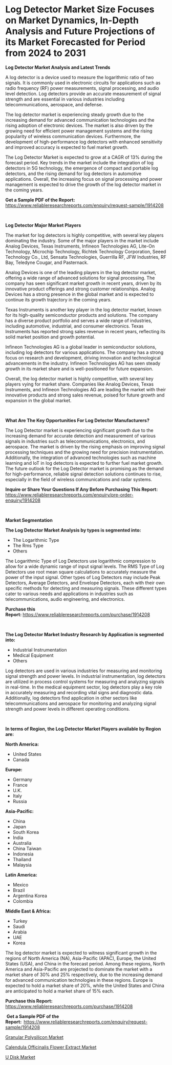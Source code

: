 <p><h1>Log Detector Market Size Focuses on Market Dynamics, In-Depth Analysis and Future Projections of its Market Forecasted for Period from 2024 to 2031</h1></p><p><strong>Log Detector Market Analysis and Latest Trends</strong></p>
<p><p>A log detector is a device used to measure the logarithmic ratio of two signals. It is commonly used in electronic circuits for applications such as radio frequency (RF) power measurements, signal processing, and audio level detection. Log detectors provide an accurate measurement of signal strength and are essential in various industries including telecommunications, aerospace, and defense.</p><p>The log detector market is experiencing steady growth due to the increasing demand for advanced communication technologies and the rising adoption of electronic devices. The market is also driven by the growing need for efficient power management systems and the rising popularity of wireless communication devices. Furthermore, the development of high-performance log detectors with enhanced sensitivity and improved accuracy is expected to fuel market growth.</p><p>The Log Detector Market is expected to grow at a CAGR of 13% during the forecast period. Key trends in the market include the integration of log detectors in 5G technology, the emergence of compact and portable log detectors, and the rising demand for log detectors in automotive applications. Overall, the increasing focus on signal processing and power management is expected to drive the growth of the log detector market in the coming years.</p></p>
<p><strong>Get a Sample PDF of the Report:&nbsp;</strong> <a href="https://www.reliableresearchreports.com/enquiry/request-sample/1914208">https://www.reliableresearchreports.com/enquiry/request-sample/1914208</a></p>
<p>&nbsp;</p>
<p><strong>Log Detector Major Market Players</strong></p>
<p><p>The market for log detectors is highly competitive, with several key players dominating the industry. Some of the major players in the market include Analog Devices, Texas Instruments, Infineon Technologies AG, Lite-On Technology, Microchip Technology, Richtek Technology Corporation, Seeed Technology Co., Ltd, Sensata Technologies, Guerrilla RF, JFW Industries, RF Bay, Teledyne Cougar, and Pasternack.</p><p>Analog Devices is one of the leading players in the log detector market, offering a wide range of advanced solutions for signal processing. The company has seen significant market growth in recent years, driven by its innovative product offerings and strong customer relationships. Analog Devices has a strong presence in the global market and is expected to continue its growth trajectory in the coming years.</p><p>Texas Instruments is another key player in the log detector market, known for its high-quality semiconductor products and solutions. The company has a diverse product portfolio and serves a wide range of industries, including automotive, industrial, and consumer electronics. Texas Instruments has reported strong sales revenue in recent years, reflecting its solid market position and growth potential.</p><p>Infineon Technologies AG is a global leader in semiconductor solutions, including log detectors for various applications. The company has a strong focus on research and development, driving innovation and technological advancements in the industry. Infineon Technologies AG has seen steady growth in its market share and is well-positioned for future expansion.</p><p>Overall, the log detector market is highly competitive, with several key players vying for market share. Companies like Analog Devices, Texas Instruments, and Infineon Technologies AG are leading the market with their innovative products and strong sales revenue, poised for future growth and expansion in the global market.</p></p>
<p>&nbsp;</p>
<p><strong>What Are The Key Opportunities For Log Detector Manufacturers?</strong></p>
<p><p>The Log Detector market is experiencing significant growth due to the increasing demand for accurate detection and measurement of various signals in industries such as telecommunications, electronics, and aerospace. The market is driven by the rising emphasis on improving signal processing techniques and the growing need for precision instrumentation. Additionally, the integration of advanced technologies such as machine learning and IoT in log detectors is expected to further fuel market growth. The future outlook for the Log Detector market is promising as the demand for high-performance, reliable signal detection solutions continues to rise, especially in the field of wireless communications and radar systems.</p></p>
<p><strong>Inquire or Share Your Questions If Any Before Purchasing This Report:</strong> <a href="https://www.reliableresearchreports.com/enquiry/pre-order-enquiry/1914208">https://www.reliableresearchreports.com/enquiry/pre-order-enquiry/1914208</a></p>
<p>&nbsp;</p>
<p><strong>Market Segmentation</strong></p>
<p><strong>The Log Detector Market Analysis by types is segmented into:</strong></p>
<p><ul><li>The Logarithmic Type</li><li>The Rms Type</li><li>Others</li></ul></p>
<p><p>The Logarithmic Type of Log Detectors use logarithmic compression to allow for a wide dynamic range of input signal levels. The RMS Type of Log Detectors use root mean square calculations to accurately measure the power of the input signal. Other types of Log Detectors may include Peak Detectors, Average Detectors, and Envelope Detectors, each with their own specific methods for detecting and measuring signals. These different types cater to various needs and applications in industries such as telecommunications, audio engineering, and electronics.</p></p>
<p><strong>Purchase this Report:&nbsp;</strong><a href="https://www.reliableresearchreports.com/purchase/1914208">https://www.reliableresearchreports.com/purchase/1914208</a></p>
<p>&nbsp;</p>
<p><strong>The Log Detector Market Industry Research by Application is segmented into:</strong></p>
<p><ul><li>Industrial Instrumentation</li><li>Medical Equipment</li><li>Others</li></ul></p>
<p><p>Log detectors are used in various industries for measuring and monitoring signal strength and power levels. In industrial instrumentation, log detectors are utilized in process control systems for measuring and analyzing signals in real-time. In the medical equipment sector, log detectors play a key role in accurately measuring and recording vital signs and diagnostic data. Additionally, log detectors find application in other sectors like telecommunications and aerospace for monitoring and analyzing signal strength and power levels in different operating conditions.</p></p>
<p>&nbsp;</p>
<p><strong>In terms of Region, the Log Detector Market Players available by Region are:</strong></p>
<p>
    <p> <strong> North America: </strong>
        <ul>
            <li>United States</li>
            <li>Canada</li>
        </ul>
        </p> 
    <p> <strong> Europe: </strong>
        <ul>
            <li>Germany</li>
            <li>France</li>
            <li>U.K.</li>
            <li>Italy</li>
            <li>Russia</li>
        </ul>
        </p> 
    <p> <strong> Asia-Pacific: </strong>
        <ul>
            <li>China</li>
            <li>Japan</li>
            <li>South Korea</li>
            <li>India</li>
            <li>Australia</li>
            <li>China Taiwan</li>
            <li>Indonesia</li>
            <li>Thailand</li>
            <li>Malaysia</li>
        </ul>
        </p> 
    <p> <strong> Latin America: </strong>
        <ul>
            <li>Mexico</li>
            <li>Brazil</li>
            <li>Argentina Korea</li>
            <li>Colombia</li>
        </ul>
        </p> 
    <p> <strong> Middle East & Africa: </strong>
        <ul>
            <li>Turkey</li>
            <li>Saudi</li>
            <li>Arabia</li>
            <li>UAE</li>
            <li>Korea</li>
        </ul>
    </p>
    </p>
<p><p>The log detector market is expected to witness significant growth in the regions of North America (NA), Asia-Pacific (APAC), Europe, the United States (USA), and China in the forecast period. Among these regions, North America and Asia-Pacific are projected to dominate the market with a market share of 30% and 25% respectively, due to the increasing demand for advanced communication technologies in these regions. Europe is expected to hold a market share of 20%, while the United States and China are anticipated to hold a market share of 15% each.</p></p>
<p><strong>Purchase this Report: </strong><a href="https://www.reliableresearchreports.com/purchase/1914208">https://www.reliableresearchreports.com/purchase/1914208</a></p>
<p>&nbsp;<strong>Get a Sample PDF of the Report:&nbsp;&nbsp;</strong><a href="https://www.reliableresearchreports.com/enquiry/request-sample/1914208">https://www.reliableresearchreports.com/enquiry/request-sample/1914208</a></p>
<p><strong></strong></p>
<p><p><a href="https://full-wildebeest-80b.notion.site/Granular-Polysilicon-Market-Dynamics-2024-2031-Also-about-Its-Market-Trends-Projections-and-Oppor-9ba6e39b35a94b3685c5721d13090188">Granular Polysilicon Market</a></p><p><a href="https://pretty-mail-caf.notion.site/Calendula-Officinalis-Flower-Extract-Market-Research-Report-Reveals-The-Latest-Trends-And-Opportunit-942783d84a914ea79cffa45258808633">Calendula Officinalis Flower Extract Market</a></p><p><a href="https://github.com/indrystar/Market-Research-Report-List-2/blob/main/u-disk-market.md">U Disk Market</a></p></p>